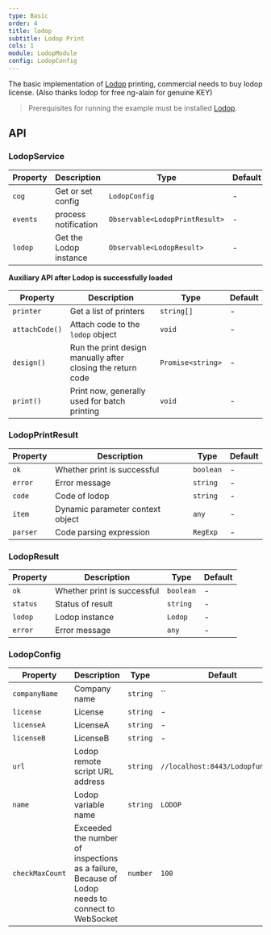 ```yaml
---
type: Basic
order: 4
title: lodop
subtitle: Lodop Print
cols: 1
module: LodopModule
config: LodopConfig
---
```


The basic implementation of [Lodop](http://c-lodop.com/) printing, commercial needs to buy lodop license. (Also thanks lodop for free ng-alain for genuine KEY)

> Prerequisites for running the example must be installed [Lodop](http://c-lodop.com/download.html).

## API

### LodopService

Property | Description            | Type                           | Default
---------|------------------------|--------------------------------|--------
`cog`    | Get or set config      | `LodopConfig`                  | -
`events` | process notification   | `Observable<LodopPrintResult>` | -
`lodop`  | Get the Lodop instance | `Observable<LodopResult>`      | -

**Auxiliary API after Lodop is successfully loaded**

Property       | Description                                                 | Type              | Default
---------------|-------------------------------------------------------------|-------------------|--------
`printer`      | Get a list of printers                                      | `string[]`        | -
`attachCode()` | Attach code to the `lodop` object                           | `void`            | -
`design()`     | Run the print design manually after closing the return code | `Promise<string>` | -
`print()`      | Print now, generally used for batch printing                | `void`            | -

### LodopPrintResult

Property | Description                      | Type      | Default
---------|----------------------------------|-----------|--------
`ok`     | Whether print is successful      | `boolean` | -
`error`  | Error message                    | `string`  | -
`code`   | Code of lodop                    | `string`  | -
`item`   | Dynamic parameter context object | `any`     | -
`parser` | Code parsing expression          | `RegExp`  | -

### LodopResult

Property | Description                 | Type      | Default
---------|-----------------------------|-----------|--------
`ok`     | Whether print is successful | `boolean` | -
`status` | Status of result            | `string`  | -
`lodop`  | Lodop instance              | `Lodop`   | -
`error`  | Error message               | `any`     | -

### LodopConfig

Property | Description | Type | Default
----|------|-----|------
`companyName` | Company name | `string` | ``
`license` | License | `string` | -
`licenseA` | LicenseA | `string` | -
`licenseB` | LicenseB | `string` | -
`url` | Lodop remote script URL address | `string` | `//localhost:8443/Lodopfuncs.js`
`name` | Lodop variable name | `string` | `LODOP`
`checkMaxCount` | Exceeded the number of inspections as a failure, Because of Lodop needs to connect to WebSocket | `number` | `100`
